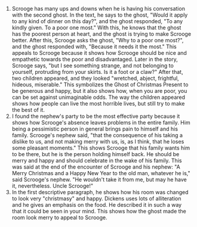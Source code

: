 1. Scrooge has many ups and downs when he is having his conversation with the second ghost. In the text, he says to the ghost, "Would it apply to any kind of dinner on this day?", and the ghost responded, "To any kindly given. To a poor one most." With this, he knows that the ghost has the poorest person at heart, and the ghost is trying to make Scrooge better. After this, Scrooge asks the ghost, "Why to a poor one most?", and the ghost responded with, "Because it needs it the most." This appeals to Scrooge because it shows how Scrooge should be nice and empathetic towards the poor and disadvantaged. Later in the story, Scrooge says, "but I see something strange, and not belonging to yourself, protruding from your skirts. Is it a foot or a claw?" After that, two children appeared, and they looked "wretched, abject, frightful, hideous, miserable." This symbolizes the Ghost of Christmas Present to be generous and happy, but it also shows how, when you are poor, you can be set against unimaginable odds. The way the children appeared shows how people can live the most horrible lives, but still try to make the best of it.
2. I found the nephew's party to be the most effective party because it shows how Scrooge's absence leaves problems in the entire family. Him being a pessimistic person in general brings pain to himself and his family. Scrooge's nephew said, "that the consequence of his taking a dislike to us, and not making merry with us, is, as I think, that he loses some pleasant moments." This shows Scrooge that his family wants him to be there, but he is the person holding himself back. He should be merry and happy and should celebrate in the wake of his family. This was said at the end of the encounter of Scrooge and his nephew: "A Merry Christmas and a Happy New Year to the old man, whatever he is," said Scrooge's nephew. "He wouldn't take it from me, but may he have it, nevertheless. Uncle Scrooge!"
3. In the first descriptive paragraph, he shows how his room was changed to look very "christmasy" and happy. Dickens uses lots of alliteration and he gives an emphasis on the food. He described it in such a way that it could be seen in your mind. This shows how the ghost made the room look merry to appeal to Scrooge. 